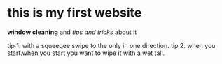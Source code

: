 # this is my first website

**window cleaning** and *tips and tricks* about it 

tip 1. with a squeegee swipe to the only in one direction.
tip 2. when you start.when you start you want to wipe it with a wet tall.
